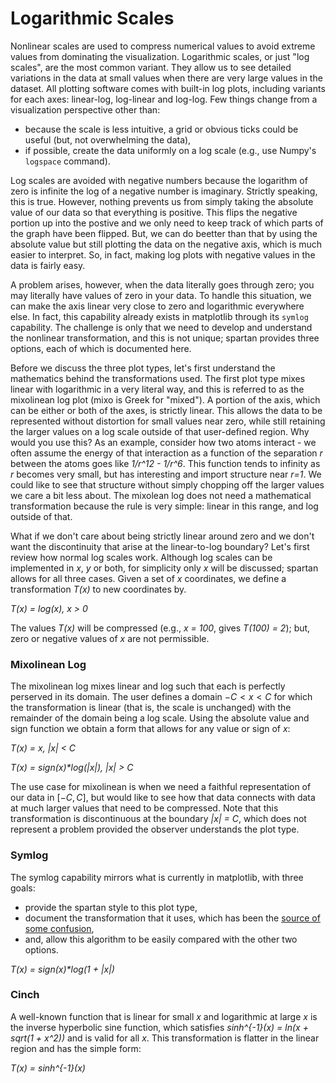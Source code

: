

# Logarithmic Scales

Nonlinear scales are used to compress numerical values to avoid extreme values from dominating the visualization. Logarithmic scales, or just "log scales", are the most common variant. They allow us to see detailed variations in the data at small values when there are very large values in the dataset. All plotting software comes with built-in log plots, including variants for each axes: linear-log, log-linear and log-log. Few things change from a visualization perspective other than:
* because the scale is less intuitive, a grid or obvious ticks could be useful (but, not overwhelming the data),
* if possible, create the data uniformly on a log scale (e.g., use Numpy's `logspace` command).

Log scales are avoided with negative numbers because the logarithm of zero is infinite the log of a negative number is imaginary. Strictly speaking, this is true. However, nothing prevents us from simply taking the absolute value of our data so that everything is positive. This flips the negative portion up into the postive and we only need to keep track of which parts of the graph have been flipped. But, we can do beetter than that by using the absolute value but still plotting the data on the negative axis, which is much easier to interpret. So, in fact, making log plots with negative values in the data is fairly easy.

A problem arises, however, when the data literally goes through zero; you may literally have values of zero in your data. To handle this situation, we can make the axis linear very close to zero and logarithmic everywhere else. In fact, this capability already exists in matplotlib through its `symlog` capability. The challenge is only that we need to develop and understand the nonlinear transformation, and this is not unique; spartan provides three options, each of which is documented here. 

Before we discuss the three plot types, let's first understand the mathematics behind the transformations used. The first plot type mixes linear with logarithmic in a very literal way, and this is referred to as the mixolinean log plot (mixo is Greek for "mixed"). A portion of the axis, which can be either or both of the axes, is strictly linear. This allows the data to be represented without distortion for small values near zero, while still retaining the larger values on a log scale outside of that user-defined region. Why would you use this? As an example, consider how two atoms interact - we often assume the energy of that interaction as a function of the separation _r_ between the atoms goes like _1/r^12  - 1/r^6_. This function tends to infinity as _r_ becomes very small, but has interesting and import structure near _r=1_. We could like to see that structure without simply chopping off the larger values we care a bit less about. The mixolean log does not need a mathematical transformation because the rule is very simple: linear in this range, and log outside of that. 

What if we don't care about being strictly linear around zero and we don't want the discontinuity that arise at the linear-to-log boundary? Let's first review how normal log scales work. Although log scales can be implemented in _x_, _y_ or both, for simplicity only _x_ will be discussed; spartan allows for all three cases. Given a set of _x_ coordinates, we define a transformation _T(x)_ to new coordinates by.

_T(x) = log(x),  x > 0_

The values _T(x)_ will be compressed (e.g., _x = 100_, gives _T(100) = 2_); but, zero or negative values of _x_ are not permissible. 


### Mixolinean Log

The mixolinean log mixes linear and log such that each is perfectly perserved in its domain. The user defines a domain $-C < x < C$ for which the transformation is linear (that is, the scale is unchanged) with the remainder of the domain being a log scale. Using the absolute value and sign function we obtain a form that allows for any value or sign of _x_:

_T(x) = x,      |x| < C_

_T(x) = sign(x)*log(|x|), |x| > C_

The use case for mixolinean is when we need a faithful representation of our data in $[-C, C]$, but would like to see how that data connects with data at much larger values that need to be compressed. Note that this transformation is discontinuous at the boundary _|x| = C_, which does not represent a problem provided the observer understands the plot type. 

### Symlog

The symlog capability mirrors what is currently in matplotlib, with three goals:
* provide the spartan style to this plot type,
* document the transformation that it uses, which has been the [source of some confusion](https://stackoverflow.com/questions/39988048/what-is-the-origin-of-matplotlibs-symlog-a-k-a-symmetrical-log-scale),
* and, allow this algorithm to be easily compared with the other two options. 

_T(x) = sign(x)*log(1 + |x|)_

### Cinch

A well-known function that is linear for small _x_ and logarithmic at large _x_ is the inverse hyperbolic sine function, which satisfies _sinh^{-1}(x) = ln(x + sqrt(1 + x^2))_ and is valid for all _x_. This transformation is flatter in the linear region and has the simple form:

_T(x) = sinh^{-1}(x)_
